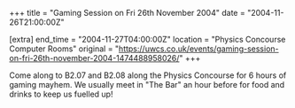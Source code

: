+++
title = "Gaming Session on Fri 26th November 2004"
date = "2004-11-26T21:00:00Z"

[extra]
end_time = "2004-11-27T04:00:00Z"
location = "Physics Concourse Computer Rooms"
original = "https://uwcs.co.uk/events/gaming-session-on-fri-26th-november-2004-1474488958026/"
+++

Come along to B2.07 and B2.08 along the Physics Concourse for 6 hours of gaming mayhem. We usually meet in "The Bar" an hour before for food and drinks to keep us fuelled up\!

